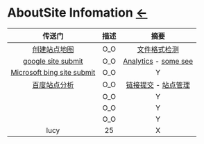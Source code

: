 # AboutSite Infomation  [←](../index.md)

| 传送门 | 描述 | 摘要 |
|:---:|:---:|:---:|
| [创建站点地图](https://www.xml-sitemaps.com/) | O_O | [文件格式检测](https://webmaster.yandex.com/tools/sitemap/) |
| [google site submit](https://search.google.com/search-console/welcome) | O_O | [Analytics](https://search.google.com/search-console) - [some see](https://ahrefs.com/blog/zh/submit-website-to-search-engines/) |
| [Microsoft bing site submit](https://www.bing.com/webmasters) | O_O | Y |
| [百度站点分析](https://tongji.baidu.com/web/homepage/index) | O_O | [链接提交](https://ziyuan.baidu.com/linksubmit/url) - [站点管理](https://ziyuan.baidu.com/site/index#/) |
| []() | O_O | Y |
| []() | O_O | Y |
| []() | O_O | Y |
| lucy | 25 | X |
